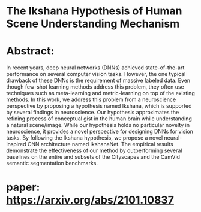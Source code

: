 

# The Ikshana Hypothesis of Human Scene Understanding Mechanism
# Abstract:
In recent years, deep neural networks (DNNs) achieved state-of-the-art performance on several computer vision tasks. However, the one typical drawback of these DNNs is the requirement of massive labeled data. Even though few-shot learning methods address this problem, they often use techniques such as meta-learning and metric-learning on top of the existing methods. In this work, we address this problem from a neuroscience perspective by proposing a hypothesis named Ikshana, which is supported by several findings in neuroscience. Our hypothesis approximates the refining process of conceptual gist in the human brain while understanding a natural scene/image. While our hypothesis holds no particular novelty in neuroscience, it provides a novel perspective for designing DNNs for vision tasks. By following the Ikshana hypothesis, we propose a novel neural-inspired CNN architecture named IkshanaNet. The empirical results demonstrate the effectiveness of our method by outperforming several baselines on the entire and subsets of the Cityscapes and the CamVid semantic segmentation benchmarks.

# paper: https://arxiv.org/abs/2101.10837
